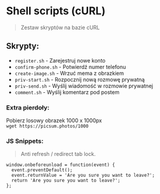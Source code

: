 # Shell scripts (cURL)
> Zestaw skryptów na bazie cURL

## Skrypty:
- `register.sh` - Zarejestruj nowe konto
- `confirm-phone.sh` - Potwierdź numer telefonu
- `create-image.sh` - Wrzuć mema z obrazkiem
- `priv-start.sh` - Rozpocznij nową rozmowę prywatną
- `priv-send.sh` - Wyślij wiadomość w rozmowie prywatnej 
- `comment.sh` - Wyślij komentarz pod postem

### Extra pierdoły:
Pobierz losowy obrazek 1000 x 1000px \
```wget https://picsum.photos/1000```

### JS Snippets:
> Anti refresh / redirect tab lock.
```
window.onbeforeunload = function(event) {
  event.preventDefault();
  event.returnValue = 'Are you sure you want to leave?';
  return 'Are you sure you want to leave?';
};
```

